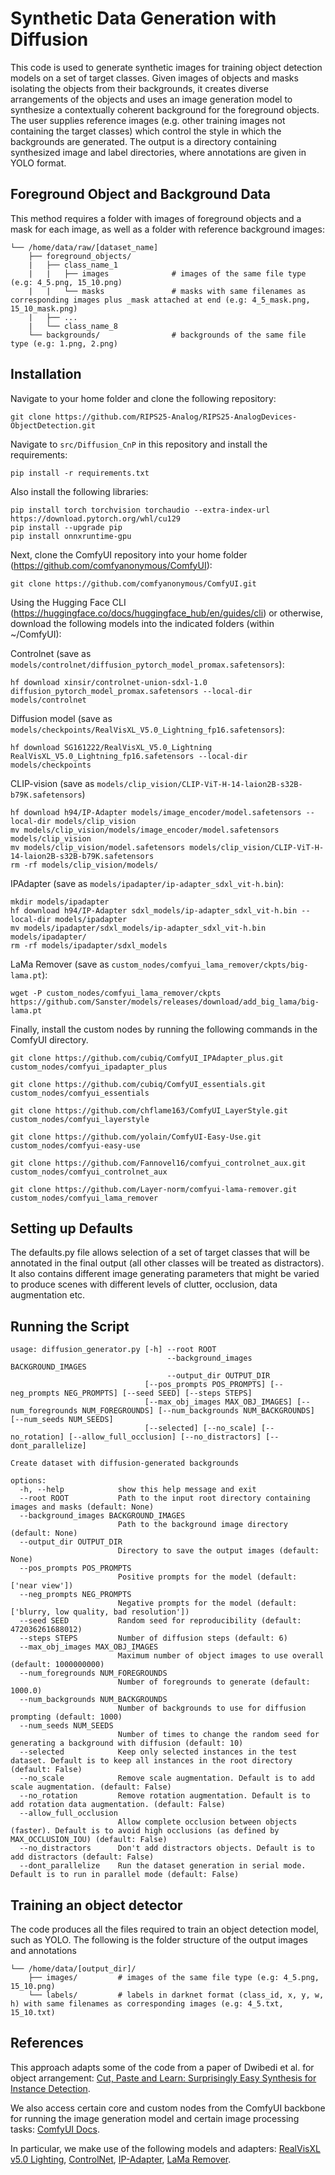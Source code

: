 # Synthetic Data Generation with Diffusion 

This code is used to generate synthetic images for training object detection models on a set of target classes. Given images of objects and masks isolating the objects from their backgrounds, it creates diverse arrangements of the objects and uses an image generation model to synthesize a contextually coherent background for the foreground objects. The user supplies reference images (e.g. other training images not containing the target classes) which control the style in which the backgrounds are generated. The output is a directory containing synthesized image and label directories, where annotations are given in YOLO format.

## Foreground Object and Background Data
This method requires a folder with images of foreground objects and a mask for each image, as well as a folder with reference background images:
```
└── /home/data/raw/[dataset_name]
    ├── foreground_objects/
    |   ├── class_name_1
    |   |   ├── images              # images of the same file type (e.g: 4_5.png, 15_10.png)
    |   |   └── masks               # masks with same filenames as corresponding images plus _mask attached at end (e.g: 4_5_mask.png, 15_10_mask.png)
    |   ├── ...
    |   └── class_name_8
    └── backgrounds/                # backgrounds of the same file type (e.g: 1.png, 2.png)
```

## Installation 
Navigate to your home folder and clone the following repository:

```
git clone https://github.com/RIPS25-Analog/RIPS25-AnalogDevices-ObjectDetection.git
```

Navigate to ``src/Diffusion_CnP`` in this repository and install the requirements:
```
pip install -r requirements.txt
```

Also install the following libraries:
```
pip install torch torchvision torchaudio --extra-index-url https://download.pytorch.org/whl/cu129
pip install --upgrade pip
pip install onnxruntime-gpu
```

Next, clone the ComfyUI repository into your home folder (https://github.com/comfyanonymous/ComfyUI):

```
git clone https://github.com/comfyanonymous/ComfyUI.git
```

Using the Hugging Face CLI (https://huggingface.co/docs/huggingface_hub/en/guides/cli) or otherwise, download the following models into the indicated folders (within ~/ComfyUI):

Controlnet (save as ``models/controlnet/diffusion_pytorch_model_promax.safetensors``):
```
hf download xinsir/controlnet-union-sdxl-1.0 diffusion_pytorch_model_promax.safetensors --local-dir models/controlnet
```

Diffusion model (save as ``models/checkpoints/RealVisXL_V5.0_Lightning_fp16.safetensors``):
```
hf download SG161222/RealVisXL_V5.0_Lightning RealVisXL_V5.0_Lightning_fp16.safetensors --local-dir models/checkpoints
```

CLIP-vision (save as ``models/clip_vision/CLIP-ViT-H-14-laion2B-s32B-b79K.safetensors``)
```
hf download h94/IP-Adapter models/image_encoder/model.safetensors --local-dir models/clip_vision
mv models/clip_vision/models/image_encoder/model.safetensors models/clip_vision
mv models/clip_vision/model.safetensors models/clip_vision/CLIP-ViT-H-14-laion2B-s32B-b79K.safetensors
rm -rf models/clip_vision/models/
```

IPAdapter (save as ``models/ipadapter/ip-adapter_sdxl_vit-h.bin``):
```
mkdir models/ipadapter
hf download h94/IP-Adapter sdxl_models/ip-adapter_sdxl_vit-h.bin --local-dir models/ipadapter
mv models/ipadapter/sdxl_models/ip-adapter_sdxl_vit-h.bin models/ipadapter/
rm -rf models/ipadapter/sdxl_models
```

LaMa Remover (save as ``custom_nodes/comfyui_lama_remover/ckpts/big-lama.pt``):
```
wget -P custom_nodes/comfyui_lama_remover/ckpts https://github.com/Sanster/models/releases/download/add_big_lama/big-lama.pt
```

Finally, install the custom nodes by running the following commands in the ComfyUI directory.
```
git clone https://github.com/cubiq/ComfyUI_IPAdapter_plus.git custom_nodes/comfyui_ipadapter_plus

git clone https://github.com/cubiq/ComfyUI_essentials.git custom_nodes/comfyui_essentials

git clone https://github.com/chflame163/ComfyUI_LayerStyle.git custom_nodes/comfyui_layerstyle

git clone https://github.com/yolain/ComfyUI-Easy-Use.git custom_nodes/comfyui-easy-use

git clone https://github.com/Fannovel16/comfyui_controlnet_aux.git custom_nodes/comfyui_controlnet_aux

git clone https://github.com/Layer-norm/comfyui-lama-remover.git custom_nodes/comfyui_lama_remover
```


## Setting up Defaults
The defaults.py file allows selection of a set of target classes that will be annotated in the final output (all other classes will be treated as distractors). It also contains different image generating parameters that might be varied to produce scenes with different levels of clutter, occlusion, data augmentation etc.

## Running the Script
```
usage: diffusion_generator.py [-h] --root ROOT 
                                   --background_images BACKGROUND_IMAGES
                                   --output_dir OUTPUT_DIR 
                              [--pos_prompts POS_PROMPTS] [--neg_prompts NEG_PROMPTS] [--seed SEED] [--steps STEPS] 
                              [--max_obj_images MAX_OBJ_IMAGES] [--num_foregrounds NUM_FOREGROUNDS] [--num_backgrounds NUM_BACKGROUNDS] [--num_seeds NUM_SEEDS] 
                              [--selected] [--no_scale] [--no_rotation] [--allow_full_occlusion] [--no_distractors] [--dont_parallelize]

Create dataset with diffusion-generated backgrounds

options:
  -h, --help            show this help message and exit
  --root ROOT           Path to the input root directory containing images and masks (default: None)
  --background_images BACKGROUND_IMAGES
                        Path to the background image directory (default: None)
  --output_dir OUTPUT_DIR
                        Directory to save the output images (default: None)
  --pos_prompts POS_PROMPTS
                        Positive prompts for the model (default: ['near view'])
  --neg_prompts NEG_PROMPTS
                        Negative prompts for the model (default: ['blurry, low quality, bad resolution'])
  --seed SEED           Random seed for reproducibility (default: 472036261688012)
  --steps STEPS         Number of diffusion steps (default: 6)
  --max_obj_images MAX_OBJ_IMAGES
                        Maximum number of object images to use overall (default: 1000000000)
  --num_foregrounds NUM_FOREGROUNDS
                        Number of foregrounds to generate (default: 1000.0)
  --num_backgrounds NUM_BACKGROUNDS
                        Number of backgrounds to use for diffusion prompting (default: 1000)
  --num_seeds NUM_SEEDS
                        Number of times to change the random seed for generating a background with diffusion (default: 10)
  --selected            Keep only selected instances in the test dataset. Default is to keep all instances in the root directory (default: False)
  --no_scale            Remove scale augmentation. Default is to add scale augmentation. (default: False)
  --no_rotation         Remove rotation augmentation. Default is to add rotation data augmentation. (default: False)
  --allow_full_occlusion
                        Allow complete occlusion between objects (faster). Default is to avoid high occlusions (as defined by MAX_OCCLUSION_IOU) (default: False)
  --no_distractors      Don't add distractors objects. Default is to add distractors (default: False)
  --dont_parallelize    Run the dataset generation in serial mode. Default is to run in parallel mode (default: False)
```

## Training an object detector
The code produces all the files required to train an object detection model, such as YOLO. The following is the folder structure of the output images and annotations
```
└── /home/data/[output_dir]/
    ├── images/         # images of the same file type (e.g: 4_5.png, 15_10.png)
    └── labels/         # labels in darknet format (class_id, x, y, w, h) with same filenames as corresponding images (e.g: 4_5.txt, 15_10.txt)
```

## References
This approach adapts some of the code from a paper of Dwibedi et al. for object arrangement:
[Cut, Paste and Learn: Surprisingly Easy Synthesis for Instance Detection](https://vision.unipv.it/CV/materiale2017-18/fourthchoice/Dwibedi_Cut_Paste_and_ICCV_2017_paper.pdf).

We also access certain core and custom nodes from the ComfyUI backbone for running the image generation model and certain image processing tasks:
[ComfyUI Docs](https://docs.comfy.org/).

In particular, we make use of the following models and adapters:
[RealVisXL v5.0 Lighting](https://civitai.com/models/139562/realvisxl-v50),
[ControlNet](https://github.com/lllyasviel/ControlNet),
[IP-Adapter](https://github.com/tencent-ailab/IP-Adapter),
[LaMa Remover](https://github.com/Layer-norm/comfyui-lama-remover).
